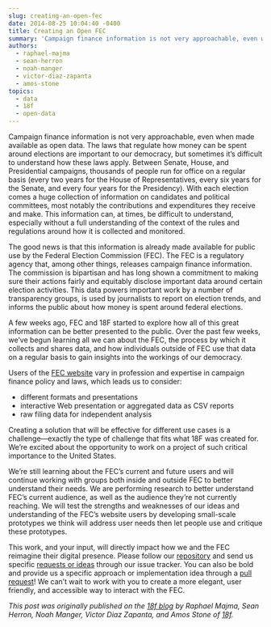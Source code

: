 ```yaml
---
slug: creating-an-open-fec
date: 2014-08-25 10:04:40 -0400
title: Creating an Open FEC
summary: 'Campaign finance information is not very approachable, even when made available as open data. The laws that regulate how money can be spent around elections are important to our democracy, but sometimes it’s difficult to understand how these laws apply. Between Senate, House, and Presidential campaigns, thousands of people run for office on a regular'
authors:
  - raphael-majma
  - sean-herron
  - noah-manger
  - victor-diaz-zapanta
  - amos-stone
topics:
  - data
  - 18f
  - open-data
---
```


Campaign finance information is not very approachable, even when made available as open data. The laws that regulate how money can be spent around elections are important to our democracy, but sometimes it’s difficult to understand how these laws apply. Between Senate, House, and Presidential campaigns, thousands of people run for office on a regular basis (every two years for the House of Representatives, every six years for the Senate, and every four years for the Presidency). With each election comes a huge collection of information on candidates and political committees, most notably the contributions and expenditures they receive and make. This information can, at times, be difficult to understand, especially without a full understanding of the context of the rules and regulations around how it is collected and monitored.

The good news is that this information is already made available for public use by the Federal Election Commission (FEC). The FEC is a regulatory agency that, among other things, releases campaign finance information. The commission is bipartisan and has long shown a commitment to making sure their actions fairly and equitably disclose important data around certain election activities. This data powers important work by a number of transparency groups, is used by journalists to report on election trends, and informs the public about how money is spent around federal elections.

A few weeks ago, FEC and 18F started to explore how all of this great information can be better presented to the public. Over the past few weeks, we’ve begun learning all we can about the FEC, the process by which it collects and shares data, and how individuals outside of FEC use that data on a regular basis to gain insights into the workings of our democracy.

Users of the [FEC website](http://fec.gov/) vary in profession and expertise in campaign finance policy and laws, which leads us to consider:

  * different formats and presentations
  * interactive Web presentation or aggregated data as CSV reports
  * raw filing data for independent analysis

Creating a solution that will be effective for different use cases is a challenge—exactly the type of challenge that fits what 18F was created for. We’re excited about the opportunity to work on a project of such critical importance to the United States.

We’re still learning about the FEC’s current and future users and will continue working with groups both inside and outside FEC to better understand their needs. We are performing research to better understand FEC’s current audience, as well as the audience they’re not currently reaching. We will test the strengths and weaknesses of our ideas and understanding of the FEC’s website users by developing small-scale prototypes we think will address user needs then let people use and critique these prototypes.

This work, and your input, will directly impact how we and the FEC reimagine their digital presence. Please follow our [repository](http://www.github.com/18f/FEC) and send us specific [requests or ideas](https://github.com/18F/fec/issues) through our issue tracker. You can also be bold and provide us a specific approach or implementation idea through a [pull request](https://github.com/18F/fec/pulls)! We can’t wait to work with you to create a more elegant, user friendly, and accessible way to interact with the FEC.

_This post was originally published on the [18f blog](https://18f.gsa.gov/) by Raphael Majma, Sean Herron, Noah Manger, Victor Diaz Zapanta, and Amos Stone of [18f](https://18f.gsa.gov/)._